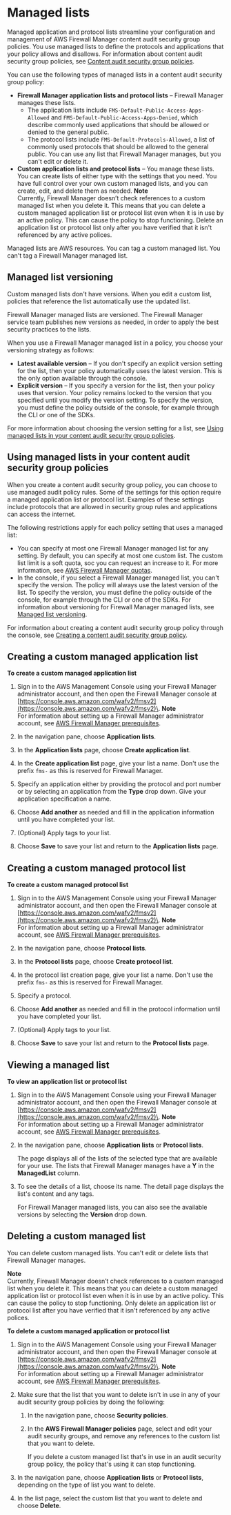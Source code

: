 # Managed lists<a name="working-with-managed-lists"></a>

Managed application and protocol lists streamline your configuration and management of AWS Firewall Manager content audit security group policies\. You use managed lists to define the protocols and applications that your policy allows and disallows\. For information about content audit security group policies, see [Content audit security group policies](security-group-policies.md#security-group-policies-audit)\. 

You can use the following types of managed lists in a content audit security group policy:
+ **Firewall Manager application lists and protocol lists** – Firewall Manager manages these lists\. 
  + The application lists include `FMS-Default-Public-Access-Apps-Allowed` and `FMS-Default-Public-Access-Apps-Denied`, which describe commonly used applications that should be allowed or denied to the general public\. 
  + The protocol lists include `FMS-Default-Protocols-Allowed`, a list of commonly used protocols that should be allowed to the general public\. You can use any list that Firewall Manager manages, but you can't edit or delete it\.
+ **Custom application lists and protocol lists** – You manage these lists\. You can create lists of either type with the settings that you need\. You have full control over your own custom managed lists, and you can create, edit, and delete them as needed\.
**Note**  
Currently, Firewall Manager doesn’t check references to a custom managed list when you delete it\. This means that you can delete a custom managed application list or protocol list even when it is in use by an active policy\. This can cause the policy to stop functioning\. Delete an application list or protocol list only after you have verified that it isn't referenced by any active polices\.

Managed lists are AWS resources\. You can tag a custom managed list\. You can't tag a Firewall Manager managed list\.

## Managed list versioning<a name="versioning-managed-lists"></a>

Custom managed lists don't have versions\. When you edit a custom list, policies that reference the list automatically use the updated list\. 

Firewall Manager managed lists are versioned\. The Firewall Manager service team publishes new versions as needed, in order to apply the best security practices to the lists\. 

When you use a Firewall Manager managed list in a policy, you choose your versioning strategy as follows: 
+ **Latest available version** – If you don't specify an explicit version setting for the list, then your policy automatically uses the latest version\. This is the only option available through the console\.
+ **Explicit version** – If you specify a version for the list, then your policy uses that version\. Your policy remains locked to the version that you specified until you modify the version setting\. To specify the version, you must define the policy outside of the console, for example through the CLI or one of the SDKs\. 

For more information about choosing the version setting for a list, see [Using managed lists in your content audit security group policies](#using-managed-lists)\.

## Using managed lists in your content audit security group policies<a name="using-managed-lists"></a>

When you create a content audit security group policy, you can choose to use managed audit policy rules\. Some of the settings for this option require a managed application list or protocol list\. Examples of these settings include protocols that are allowed in security group rules and applications can access the internet\.

The following restrictions apply for each policy setting that uses a managed list: 
+ You can specify at most one Firewall Manager managed list for any setting\. By default, you can specify at most one custom list\. The custom list limit is a soft quota, soc you can request an increase to it\. For more information, see [AWS Firewall Manager quotas](fms-limits.md)\.
+ In the console, if you select a Firewall Manager managed list, you can't specify the version\. The policy will always use the latest version of the list\. To specify the version, you must define the policy outside of the console, for example through the CLI or one of the SDKs\. For information about versioning for Firewall Manager managed lists, see [Managed list versioning](#versioning-managed-lists)\.

For information about creating a content audit security group policy through the console, see [Creating a content audit security group policy](create-policy.md#creating-firewall-manager-policy-audit-security-group)\.

## Creating a custom managed application list<a name="creating-custom-managed-application-list"></a>

**To create a custom managed application list**

1. Sign in to the AWS Management Console using your Firewall Manager administrator account, and then open the Firewall Manager console at [https://console.aws.amazon.com/wafv2/fmsv2](https://console.aws.amazon.com/wafv2/fmsv2)\. 
**Note**  
For information about setting up a Firewall Manager administrator account, see [AWS Firewall Manager prerequisites](fms-prereq.md)\.

1. In the navigation pane, choose **Application lists**\.

1. In the **Application lists** page, choose **Create application list**\. 

1. In the **Create application list** page, give your list a name\. Don't use the prefix `fms-` as this is reserved for Firewall Manager\. 

1. Specify an application either by providing the protocol and port number or by selecting an application from the **Type** drop down\. Give your application specification a name\. 

1. Choose **Add another** as needed and fill in the application information until you have completed your list\. 

1. \(Optional\) Apply tags to your list\. 

1. Choose **Save** to save your list and return to the **Application lists** page\. 

## Creating a custom managed protocol list<a name="creating-custom-managed-protocol-list"></a>

**To create a custom managed protocol list**

1. Sign in to the AWS Management Console using your Firewall Manager administrator account, and then open the Firewall Manager console at [https://console.aws.amazon.com/wafv2/fmsv2](https://console.aws.amazon.com/wafv2/fmsv2)\. 
**Note**  
For information about setting up a Firewall Manager administrator account, see [AWS Firewall Manager prerequisites](fms-prereq.md)\.

1. In the navigation pane, choose **Protocol lists**\.

1. In the **Protocol lists** page, choose **Create protocol list**\. 

1. In the protocol list creation page, give your list a name\. Don't use the prefix `fms-` as this is reserved for Firewall Manager\. 

1. Specify a protocol\. 

1. Choose **Add another** as needed and fill in the protocol information until you have completed your list\. 

1. \(Optional\) Apply tags to your list\. 

1. Choose **Save** to save your list and return to the **Protocol lists** page\. 

## Viewing a managed list<a name="viewing-managed-list"></a>

**To view an application list or protocol list**

1. Sign in to the AWS Management Console using your Firewall Manager administrator account, and then open the Firewall Manager console at [https://console.aws.amazon.com/wafv2/fmsv2](https://console.aws.amazon.com/wafv2/fmsv2)\. 
**Note**  
For information about setting up a Firewall Manager administrator account, see [AWS Firewall Manager prerequisites](fms-prereq.md)\.

1. In the navigation pane, choose **Application lists** or **Protocol lists**\.

   The page displays all of the lists of the selected type that are available for your use\. The lists that Firewall Manager manages have a **Y** in the **ManagedList** column\. 

1. To see the details of a list, choose its name\. The detail page displays the list's content and any tags\.

   For Firewall Manager managed lists, you can also see the available versions by selecting the **Version** drop down\. 

## Deleting a custom managed list<a name="deleting-custom-managed-list"></a>

You can delete custom managed lists\. You can't edit or delete lists that Firewall Manager manages\. 

**Note**  
Currently, Firewall Manager doesn’t check references to a custom managed list when you delete it\. This means that you can delete a custom managed application list or protocol list even when it is in use by an active policy\. This can cause the policy to stop functioning\. Only delete an application list or protocol list after you have verified that it isn't referenced by any active polices\.

**To delete a custom managed application or protocol list**

1. Sign in to the AWS Management Console using your Firewall Manager administrator account, and then open the Firewall Manager console at [https://console.aws.amazon.com/wafv2/fmsv2](https://console.aws.amazon.com/wafv2/fmsv2)\. 
**Note**  
For information about setting up a Firewall Manager administrator account, see [AWS Firewall Manager prerequisites](fms-prereq.md)\.

1. Make sure that the list that you want to delete isn't in use in any of your audit security group policies by doing the following: 

   1. In the navigation pane, choose **Security policies**\.

   1. In the **AWS Firewall Manager policies** page, select and edit your audit security groups, and remove any references to the custom list that you want to delete\. 

      If you delete a custom managed list that's in use in an audit security group policy, the policy that's using it can stop functioning\. 

1. In the navigation pane, choose **Application lists** or **Protocol lists**, depending on the type of list you want to delete\.

1. In the list page, select the custom list that you want to delete and choose **Delete**\.